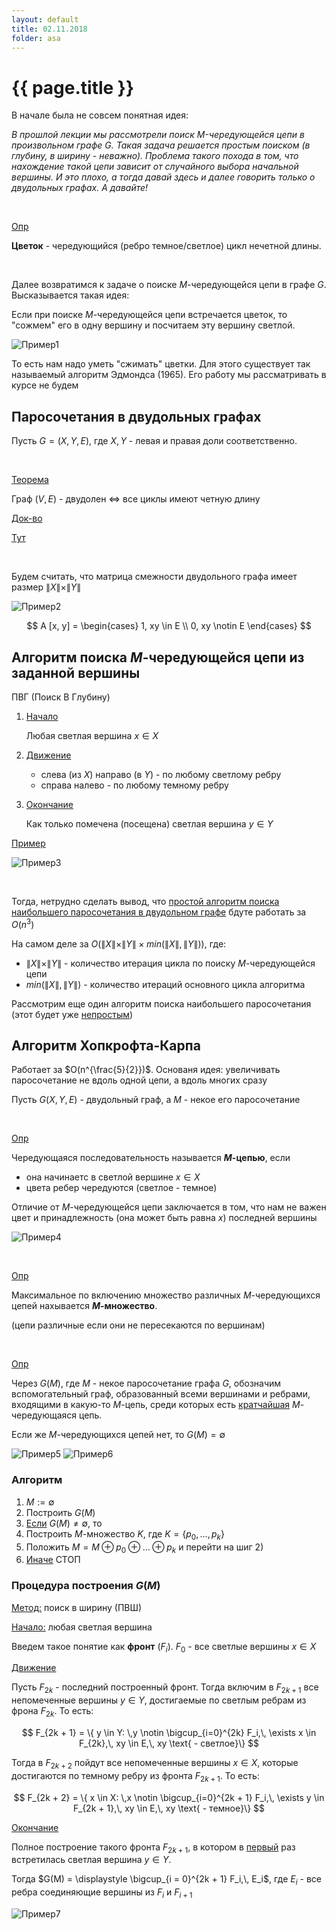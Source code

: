 ```yaml
---
layout: default
title: 02.11.2018
folder: asa
---
```


# {{ page.title }}

В начале была не совсем понятная идея:

*В прошлой лекции мы рассмотрели поиск $M$-чередующейся цепи в произвольном графе $G$. Такая задача решается
простым поиском (в глубину, в ширину - неважно). Проблема такого похода в том, что нахождение такой
цепи зависит от случайного выбора начальной вершины. И это плохо, а тогда давай здесь и далее говорить
только о двудольных графах. А давайте!*

&nbsp;

<u>Опр</u>

**Цветок** - чередующийся (ребро темное/светлое) цикл нечетной длины.

&nbsp;

Далее возвратимся к задаче о поиске $M$-чередующейся цепи в графе $G$. Высказывается такая идея:

Если при поиске $M$-чередующейся цепи встречается цветок, то "сожмем" его в одну вершину и посчитаем эту
вершину светлой.

<img src="https://i.imgur.com/VPuwpeb.png" alt="Пример1">

То есть нам надо уметь "сжимать" цветки. Для этого существует так называемый алгоритм Эдмондса (1965).
Его работу мы рассматривать в курсе не будем

## Паросочетания в двудольных графах

Пусть $G = (X, Y, E)$, где $X,Y$ - левая и правая доли соответственно.

&nbsp;

<u>Теорема</u>

Граф $(V,E)$ - двудолен $\iff$ все циклы имеют четную длину

<u>Док-во</u>

[Тут](../cmb/12.html#теорема-12-кёнига)


&nbsp;

Будем считать, что матрица смежности двудольного графа имеет размер $\|X\| \times \|Y\|$

<img src="https://i.imgur.com/UXa2Tqb.jpg" alt="Пример2">

$$
    A [x, y] =
        \begin{cases}
            1, xy \in E \\
            0, xy \notin E
        \end{cases}
$$

## Алгоритм поиска $M$-чередующейся цепи из заданной вершины

ПВГ (Поиск В Глубину)

1. <u>Начало</u>

    Любая светлая вершина $x \in X$

2. <u>Движение</u>

    + слева (из $X$) направо (в $Y$) - по любому светлому ребру
    + справа налево - по любому темному ребру

3. <u>Окончание</u>

    Как только помечена (посещена) светлая вершина $y \in Y$


<u>Пример</u>

<img src="https://i.imgur.com/wkxZwNA.jpg" alt="Пример3">


&nbsp;

Тогда, нетрудно сделать вывод, что
[простой алгоритм поиска наибольшего паросочетания в двудольном графе](./10-26.html#простой-алгоритм-построения-наибольшего-паросочетания)
бдуте работать за $O(n^3)$

На самом деле за $O(\|X\| \times \|Y\| \times min(\|X\|,\|Y\|))$, где:
+ $\|X\| \times \|Y\|$ - количество итерация цикла по поиску $M$-чередующейся цепи
+ $min(\|X\|,\|Y\|)$ - количество итераций основного цикла алгоритма

Рассмотрим еще один алгоритм поиска наибольшего паросочетания (этот будет уже <u>непростым</u>)

## Алгоритм Хопкрофта-Карпа

Работает за $O(n^{\frac{5}{2}})$. Основаня идея: увеличивать паросочетание не вдоль одной цепи, а вдоль
многих сразу

Пусть $G(X, Y, E)$ - двудольный граф, а $M$ - некое его паросочетание

&nbsp;

<u>Опр</u>

Чередующаяся последовательность называется **$M$-цепью**, если

+ она начинаетс в светлой вершине $x \in X$
+ цвета ребер чередуются (светлое - темное)

Отличие от $M$-чередующейся цепи заключается в том, что нам не важен цвет и принадлежность
(она может быть равна $x$) последней вершины

<img src="https://i.imgur.com/h7skbU3.png" alt="Пример4">

&nbsp;

<u>Опр</u>

Максимальное по включению множество различных $M$-чередующихся цепей нахывается **$M$-множество**.

(цепи различные если они не пересекаются по вершинам)

&nbsp;

<u>Опр</u>

Через $G(M)$, где $M$ - некое паросочетание графа $G$, обозначим вспомогательный граф, образованный
всеми вершинами и ребрами, входящими в какую-то $M$-цепь, среди которых есть <u>кратчайшая</u>
$M$-чередующаяся цепь.

Если же $M$-чередующихся цепей нет, то $G(M) = \emptyset$

<img src="https://i.imgur.com/I6qhiT5.jpg" alt="Пример5">

<img src="https://i.imgur.com/G2SmNOZ.jpg" alt="Пример6">


### Алгоритм

1. $M := \emptyset$
2. Построить $G(M)$
3. <u>Если</u> $G(M) \ne \emptyset$, то
4. Построить $M$-множество $K$, где $K = \{p_0, \dots , p_k\}$
5. Положить $M = M \oplus p_0 \oplus \dots \oplus p_k$ и перейти на шиг 2)
6. <u>Иначе</u> СТОП


### Процедура построения $G(M)$

<u>Метод:</u> поиск в ширину (ПВШ)

<u>Начало:</u> любая светлая вершина

Введем такое понятие как **фронт** ($F_i$). $F_0$ - все светлые вершины $x \in X$

<u>Движение</u>

Пусть $F_{2k}$ - последний построенный фронт. Тогда включим в $F_{2k + 1}$ все непомеченные вершины
$y \in Y$, достигаемые по светлым ребрам из фрона $F_{2k}$. То есть:

$$
    F_{2k + 1} = \{ y \in Y: \,y \notin \bigcup_{i=0}^{2k} F_i,\, \exists x \in F_{2k},\, xy \in E,\, xy \text{ - светлое}\}
$$

Тогда в $F_{2k + 2}$ пойдут все непомеченные вершины $x \in X$, которые достигаются по темному ребру из фронта $F_{2k+1}$. То есть:

$$
    F_{2k + 2} = \{ x \in X: \,x \notin \bigcup_{i=0}^{2k + 1} F_i,\, \exists y \in F_{2k + 1},\, xy \in E,\, xy \text{ - темное}\}
$$

<u>Окончание</u>

Полное построение такого фронта $F_{2k + 1}$, в котором в <u>первый</u> раз встретилась светлая вершина
$y \in Y$.

Тогда $G(M) = \displaystyle \bigcup_{i = 0}^{2k + 1} F_i,\, E_i$, где $E_i$ - все ребра
соединяющие вершины из $F_i$ и $F_{i + 1}$

<img src="https://i.imgur.com/e9Osuns.jpg" alt="Пример7">